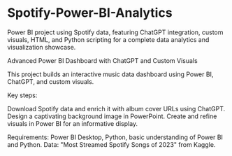 # Spotify-Power-BI-Analytics
Power BI project using Spotify data, featuring ChatGPT integration, custom visuals, HTML, and Python scripting for a complete data analytics and visualization showcase.

Advanced Power BI Dashboard with ChatGPT and Custom Visuals

This project builds an interactive music data dashboard using Power BI, ChatGPT, and custom visuals.

Key steps:

Download Spotify data and enrich it with album cover URLs using ChatGPT.
Design a captivating background image in PowerPoint.
Create and refine visuals in Power BI for an informative display.

Requirements:
Power BI Desktop, Python, basic understanding of Power BI and Python.
Data: "Most Streamed Spotify Songs of 2023" from Kaggle.
